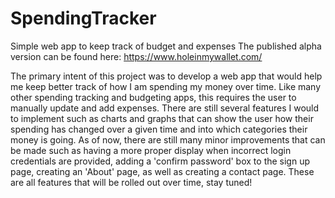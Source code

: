 # SpendingTracker
Simple web app to keep track of budget and expenses
The published alpha version can be found here: https://www.holeinmywallet.com/

The primary intent of this project was to develop a web app that would help me keep better track of how I am spending my money over time.
Like many other spending tracking and budgeting apps, this requires the user to manually update and add expenses. There are 
still several features I would to implement such as charts and graphs that can show the user how their spending has changed
over a given time and into which categories their money is going. As of now, there are still many minor improvements that
can be made such as having a more proper display when incorrect login credentials are provided, adding a 'confirm password' box
to the sign up page, creating an 'About' page, as well as creating a contact page. These are all features that will be rolled
out over time, stay tuned!
